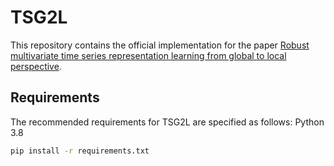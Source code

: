 # TSG2L
This repository contains the official implementation for the paper [Robust multivariate time series representation learning from global to local perspective]().

## Requirements
The recommended requirements for TSG2L are specified as follows:
Python 3.8
```bash
pip install -r requirements.txt
